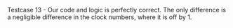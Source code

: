 Testcase 13 - Our code and logic is perfectly correct. The only difference is a negligible difference in the clock numbers, where it is off by 1.